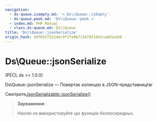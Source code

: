 ```yaml
---
navigation:
  - ds-queue.isempty.md: '« Ds\\Queue::isEmpty'
  - ds-queue.peek.md: 'Ds\\Queue::peek »'
  - index.md: PHP Manual
  - class.ds-queue.md: Ds\\Queue
title: 'Ds\\Queue::jsonSerialize'
origin_hash: ddf652f5224dc9f1fa9671347921941ca401ea50
---
```

# Ds\\Queue::jsonSerialize

(PECL ds >= 1.0.0)

Ds\\Queue::jsonSerialize — Повертає колекцію в JSON-представництві

Смотрите[JsonSerializable::jsonSerialize()](jsonserializable.jsonserialize.md)

> **Зауваження** :
> 
> Ніколи не використовуйте цю функцію безпосередньо.
